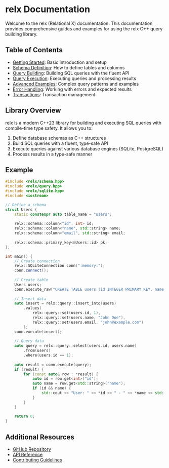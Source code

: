 # relx Documentation

Welcome to the relx (Relational X) documentation. This documentation provides comprehensive guides and examples for using the relx C++ query building library.

## Table of Contents

- [Getting Started](getting-started.md): Basic introduction and setup
- [Schema Definition](schema-definition.md): How to define tables and columns
- [Query Building](query-building.md): Building SQL queries with the fluent API
- [Query Execution](query-execution.md): Executing queries and processing results
- [Advanced Examples](advanced-examples.md): Complex query patterns and examples
- [Error Handling](error-handling.md): Working with errors and expected results
- [Transactions](transactions.md): Transaction management

## Library Overview

relx is a modern C++23 library for building and executing SQL queries with compile-time type safety. It allows you to:

1. Define database schemas as C++ structures
2. Build SQL queries with a fluent, type-safe API
3. Execute queries against various database engines (SQLite, PostgreSQL)
4. Process results in a type-safe manner

## Example

```cpp
#include <relx/schema.hpp>
#include <relx/query.hpp>
#include <relx/sqlite.hpp>
#include <iostream>

// Define a schema
struct Users {
    static constexpr auto table_name = "users";
    
    relx::schema::column<"id", int> id;
    relx::schema::column<"name", std::string> name;
    relx::schema::column<"email", std::string> email;
    
    relx::schema::primary_key<&Users::id> pk;
};

int main() {
    // Create connection
    relx::SQLiteConnection conn(":memory:");
    conn.connect();
    
    // Create table
    Users users;
    conn.execute_raw("CREATE TABLE users (id INTEGER PRIMARY KEY, name TEXT NOT NULL, email TEXT NOT NULL)");
    
    // Insert data
    auto insert = relx::query::insert_into(users)
        .values(
            relx::query::set(users.id, 1),
            relx::query::set(users.name, "John Doe"),
            relx::query::set(users.email, "john@example.com")
        );
    conn.execute(insert);
    
    // Query data
    auto query = relx::query::select(users.id, users.name)
        .from(users)
        .where(users.id == 1);
    
    auto result = conn.execute(query);
    if (result) {
        for (const auto& row : *result) {
            auto id = row.get<int>("id");
            auto name = row.get<std::string>("name");
            if (id && name) {
                std::cout << "User: " << *id << " - " << *name << std::endl;
            }
        }
    }
    
    return 0;
}
```

## Additional Resources

- [GitHub Repository](https://github.com/yourusername/relx)
- [API Reference](api-reference.md)
- [Contributing Guidelines](contributing.md) 